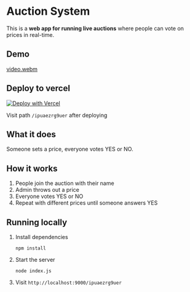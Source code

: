 # Auction System

This is a **web app for running live auctions** where people can vote on prices in real-time.

## Demo

[video.webm](https://github.com/user-attachments/assets/c76aacd9-3bc4-474e-8ac3-3aa6b2d5a63c)


## Deploy to vercel

[![Deploy with Vercel](https://vercel.com/button)](https://vercel.com/new/clone?repository-url=https%3A%2F%2Fgithub.com%2Fsduoduo233%2Fauc%2Ftree%2Fmain&project-name=auc)

Visit path `/ipuaezrg9uer` after deploying


## What it does
Someone sets a price, everyone votes YES or NO.


## How it works
1. People join the auction with their name
2. Admin throws out a price
3. Everyone votes YES or NO
5. Repeat with different prices until someone answers YES


## Running locally

1. Install dependencies

    ```
    npm install
    ```

2. Start the server

    ```
    node index.js
    ```

3. Visit `http://localhost:9000/ipuaezrg9uer`
